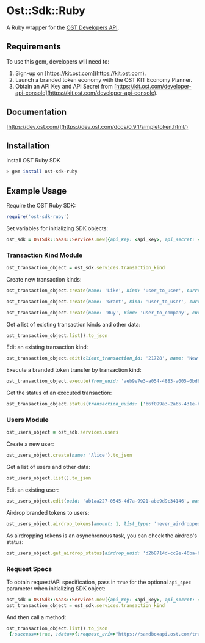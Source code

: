 # Ost::Sdk::Ruby

A Ruby wrapper for the [OST Developers API](https://dev.ost.com/).

## Requirements

To use this gem, developers will need to:
1. Sign-up on [https://kit.ost.com](https://kit.ost.com).
2. Launch a branded token economy with the OST KIT Economy Planner.
3. Obtain an API Key and API Secret from [https://kit.ost.com/developer-api-console](https://kit.ost.com/developer-api-console).

## Documentation

[https://dev.ost.com/](https://dev.ost.com/docs/0.9.1/simpletoken.html/)

## Installation

Install OST Ruby SDK

```bash
> gem install ost-sdk-ruby
```

## Example Usage

Require the OST Ruby SDK:

```ruby
require('ost-sdk-ruby')
```

Set variables for initializing SDK objects:

```ruby
ost_sdk = OSTSdk::Saas::Services.new({api_key: <api_key>, api_secret: <api_secret>, api_base_url: <api_base_url>})
```

### Transaction Kind Module 


```ruby
ost_transaction_object = ost_sdk.services.transaction_kind
```

Create new transaction kinds:

```ruby
ost_transaction_object.create(name: 'Like', kind: 'user_to_user', currency_type: 'usd', currency_value: '1.25', commission_percent: '12').to_json
```

```ruby
ost_transaction_object.create(name: 'Grant', kind: 'user_to_user', currency_type: 'bt', currency_value: '12', commission_percent: '0').to_json
```

```ruby
ost_transaction_object.create(name: 'Buy', kind: 'user_to_company', currency_type: 'bt', currency_value: '100').to_json
```

Get a list of existing transaction kinds and other data:

```ruby
ost_transaction_object.list().to_json
```

Edit an existing transaction kind:

```ruby
ost_transaction_object.edit(client_transaction_id: '21728', name: 'New Transaction Kind').to_json
```

Execute a branded token transfer by transaction kind:

```ruby
ost_transaction_object.execute(from_uuid: 'aeb9e7e3-a054-4883-a005-0bd8c4f0df7a', to_uuid: '53d906b3-ce0c-4798-8aa7-b1352daab757', transaction_kind: 'Upvote').to_json
```

Get the status of an executed transaction:
  
```ruby
ost_transaction_object.status(transaction_uuids: ['b6f099a3-2a65-431e-b3ec-54056d7d81eb']).to_json
```

### Users Module

```ruby
ost_users_object = ost_sdk.services.users
```

Create a new user:

```ruby
ost_users_object.create(name: 'Alice').to_json
```

Get a list of users and other data:

```ruby
ost_users_object.list().to_json
```

Edit an existing user:

```ruby
ost_users_object.edit(uuid: 'ab1aa227-0545-4d7a-9921-abe9d9c34146', name: 'BobTheBuilder').to_json
```

Airdrop branded tokens to users:

```ruby
ost_users_object.airdrop_tokens(amount: 1, list_type: 'never_airdropped').to_json
```

As airdropping tokens is an asynchronous task, you can check the airdrop's status:

```ruby
ost_users_object.get_airdrop_status(airdrop_uuid: 'd2b8714d-cc2e-46ba-beca-313de32d0280').to_json
```

### Request Specs

To obtain request/API specification, pass in `true` for the optional `api_spec` parameter when initializing SDK object:

```ruby
ost_sdk = OSTSdk::Saas::Services.new({api_key: <api_key>, api_secret: <api_secret>, api_base_url: <api_base_url>, api_spec: true})
ost_transaction_object = ost_sdk.services.transaction_kind
```

And then call a method:

```ruby
ost_transaction_object.list().to_json
 {:success=>true, :data=>{:request_uri=>"https://sandboxapi.ost.com/transaction-types/", :request_type=>"GET", :request_params=>"request_timestamp=1526540175&signature=6c2819714cd184fbb3ff5f495724bea3737679074055a5c90698d6a317515323&api_key=7cad25e082390a90114e"}} 
 ```